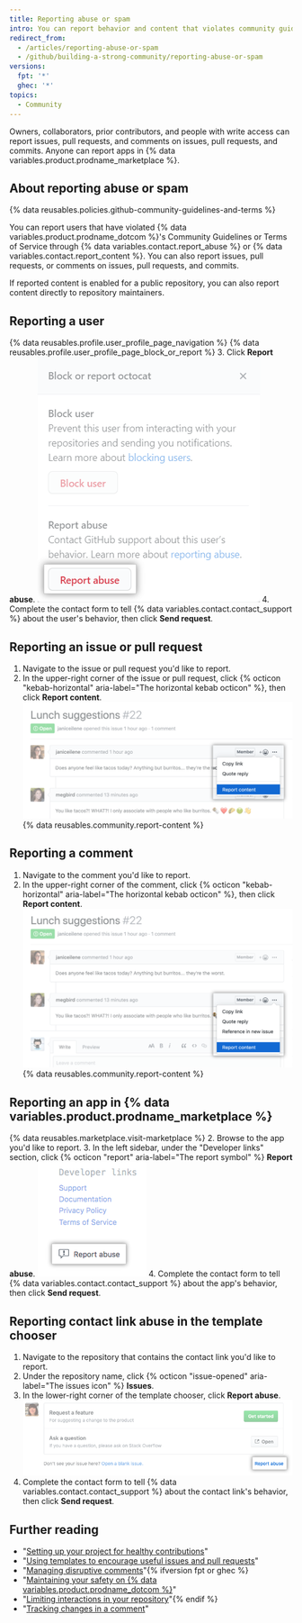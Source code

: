```yaml
---
title: Reporting abuse or spam
intro: You can report behavior and content that violates community guidelines and terms.
redirect_from:
  - /articles/reporting-abuse-or-spam
  - /github/building-a-strong-community/reporting-abuse-or-spam
versions:
  fpt: '*'
  ghec: '*'
topics:
  - Community
---
```


Owners, collaborators, prior contributors, and people with write access can report issues, pull requests, and comments on issues, pull requests, and commits. Anyone can report apps in {% data variables.product.prodname_marketplace %}.

## About reporting abuse or spam

{% data reusables.policies.github-community-guidelines-and-terms %}

You can report users that have violated {% data variables.product.prodname_dotcom %}'s Community Guidelines or Terms of Service through {% data variables.contact.report_abuse %} or {% data variables.contact.report_content %}. You can also report issues, pull requests, or comments on issues, pull requests, and commits.

If reported content is enabled for a public repository, you can also report content directly to repository maintainers.

## Reporting a user

{% data reusables.profile.user_profile_page_navigation %}
{% data reusables.profile.user_profile_page_block_or_report %}
3. Click **Report abuse**.
  ![Modal box with options to block user or report abuse](/assets/images/help/profile/profile-report-abuse.png)
4. Complete the contact form to tell {% data variables.contact.contact_support %} about the user's behavior, then click **Send request**.

## Reporting an issue or pull request

1. Navigate to the issue or pull request you'd like to report.
2. In the upper-right corner of the issue or pull request, click {% octicon "kebab-horizontal" aria-label="The horizontal kebab octicon" %}, then click **Report content**.
  ![Button to report a comment](/assets/images/help/repository/menu-report-issue-or-pr.png)
{% data reusables.community.report-content %}

## Reporting a comment

1. Navigate to the comment you'd like to report.
2. In the upper-right corner of the comment, click {% octicon "kebab-horizontal" aria-label="The horizontal kebab octicon" %}, then click **Report content**.
![Kebab menu with option to report a comment](/assets/images/help/repository/menu-report-comment.png)
{% data reusables.community.report-content %}

## Reporting an app in {% data variables.product.prodname_marketplace %}

{% data reusables.marketplace.visit-marketplace %}
2. Browse to the app you'd like to report.
3. In the left sidebar, under the "Developer links" section, click {% octicon "report" aria-label="The report symbol" %} **Report abuse**.
  ![Button to report an app in {% data variables.product.prodname_marketplace %}](/assets/images/help/marketplace/marketplace-report-app.png)
4. Complete the contact form to tell {% data variables.contact.contact_support %} about the app's behavior, then click **Send request**.

## Reporting contact link abuse in the template chooser

1. Navigate to the repository that contains the contact link you'd like to report.
2. Under the repository name, click {% octicon "issue-opened" aria-label="The issues icon" %} **Issues**.
3. In the lower-right corner of the template chooser, click **Report abuse**.
  ![Link to report an abuse](/assets/images/help/repository/template-chooser-report-abuse.png)
4. Complete the contact form to tell {% data variables.contact.contact_support %} about the contact link's behavior, then click **Send request**.

## Further reading

- "[Setting up your project for healthy contributions](/communities/setting-up-your-project-for-healthy-contributions)"
- "[Using templates to encourage useful issues and pull requests](/communities/using-templates-to-encourage-useful-issues-and-pull-requests)"
- "[Managing disruptive comments](/communities/moderating-comments-and-conversations/managing-disruptive-comments)"{% ifversion fpt or ghec %}
- "[Maintaining your safety on {% data variables.product.prodname_dotcom %}](/communities/maintaining-your-safety-on-github)"
- "[Limiting interactions in your repository](/communities/moderating-comments-and-conversations/limiting-interactions-in-your-repository)"{% endif %}
- "[Tracking changes in a comment](/communities/moderating-comments-and-conversations/tracking-changes-in-a-comment)"
